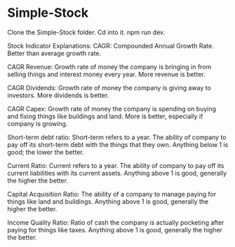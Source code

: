 # Simple-Stock

Clone the Simple-Stock folder. Cd into it. npm run dev.

Stock Indicator Explanations:
CAGR: Compounded Annual Growth Rate. Better than average growth rate.

CAGR Revenue: Growth rate of money the company is bringing in from selling things
and interest money every year. More revenue is better.

CAGR Dividends: Growth rate of money the company is giving away to investors.
More dividends is better.

CAGR Capex: Growth rate of money the company is spending on buying and
fixing things like buildings and land. More is better, especially if company is
growing.

Short-term debt ratio: Short-term refers to a year. The ability of company to
pay off its short-term debt with the things that they own. Anything below 1 is
good; the lower the better.

Current Ratio: Current refers to a year. The ability of company to pay off its
current liabilities with its current assets. Anything above 1 is good, generally
the higher the better.

Capital Acquisition Ratio: The ability of a company to manage paying for things
like land and buildings. Anything above 1 is good, generally
the higher the better.

Income Quality Ratio: Ratio of cash the company is actually pocketing after
paying for things like taxes. Anything above 1 is good, generally
the higher the better.
